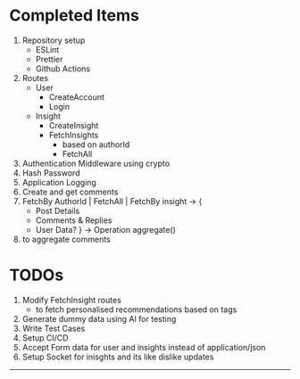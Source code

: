 # Completed Items

1. Repository setup
   - ESLint
   - Prettier
   - Github Actions
2. Routes
   - User
     - CreateAccount
     - Login
   - Insight
     - CreateInsight
     - FetchInsights
       - based on authorId
       - FetchAll
3. Authentication Middleware using crypto
4. Hash Password
5. Application Logging
6. Create and get comments
7. FetchBy AuthorId | FetchAll | FetchBy insight -> {
   - Post Details
   - Comments & Replies
   - User Data?
     } -> Operation aggregate()
8. to aggregate comments

# TODOs

1. Modify FetchInsight routes
   - to fetch personalised recommendations based on tags
2. Generate dummy data using AI for testing
3. Write Test Cases
4. Setup CI/CD
5. Accept Form data for user and insights instead of application/json
6. Setup Socket for inisghts and its like dislike updates

---
